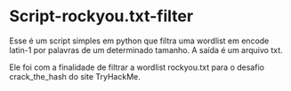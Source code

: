 # Script-rockyou.txt-filter
Esse é um script simples em python que filtra uma wordlist em encode latin-1 por palavras de um determinado tamanho. A saída é um arquivo txt.

Ele foi com a finalidade de filtrar a wordlist rockyou.txt para o desafio crack_the_hash do site TryHackMe.

